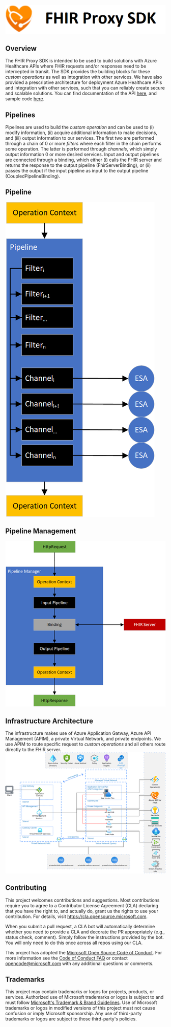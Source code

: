 ![enter image description here](./docs/images/readme-logo.png)


## Overview
The FHIR Proxy SDK is intended to be used to build solutions with Azure Healthcare APIs where FHIR requests and/or responses need to be intercepted in transit.  The SDK provides the building blocks for these *custom operations* as well as integration with other services.  We have also provided a prescriptive architecture for deployment Azure Healthcare APIs and integration with other services, such that you can reliably create secure and scalable solutions.  You can find documentation of the API [here](./doc/reference/toc.html), and sample code [here](https://github.com/microsoft/fhir-proxy-samples).

## Pipelines
Pipelines are used to build the *custom operation* and can be used to (i) modify information, (ii) acquire additional information to make decisions, and (iii) output information to our services.  The first two are performed through a chain of 0 or more *filters* where each filter in the chain performs some operation.  The latter is performed through *channels*, which simply output information 0 or more desired services. Input and output pipelines are connected through a binding, which either (i) calls the FHIR server and returns the response to the output pipeline (FhirServerBinding), or (ii) passes the output if the input pipeline as input to the output pipeline (CoupledPipelineBinding).
## Pipeline
![**Pipeline**](./docs/images/pipeline.png)

## Pipeline Management
![**Pipeline Management**](./docs/images/pipeline-mgmt.png)
 
## Infrastructure Architecture
The infrastructure makes use of Azure Application Gatway, Azure API Management (APIM), a private Virtual Network, and private endpoints.  We use APIM to route specific request to *custom operations* and all others route directly to the FHIR server.
![enter image description here](./docs/images/HealthcareAPIInfastructure.png)

## Contributing

This project welcomes contributions and suggestions.  Most contributions require you to agree to a
Contributor License Agreement (CLA) declaring that you have the right to, and actually do, grant us
the rights to use your contribution. For details, visit https://cla.opensource.microsoft.com.

When you submit a pull request, a CLA bot will automatically determine whether you need to provide
a CLA and decorate the PR appropriately (e.g., status check, comment). Simply follow the instructions
provided by the bot. You will only need to do this once across all repos using our CLA.

This project has adopted the [Microsoft Open Source Code of Conduct](https://opensource.microsoft.com/codeofconduct/).
For more information see the [Code of Conduct FAQ](https://opensource.microsoft.com/codeofconduct/faq/) or
contact [opencode@microsoft.com](mailto:opencode@microsoft.com) with any additional questions or comments.

## Trademarks

This project may contain trademarks or logos for projects, products, or services. Authorized use of Microsoft 
trademarks or logos is subject to and must follow 
[Microsoft's Trademark & Brand Guidelines](https://www.microsoft.com/en-us/legal/intellectualproperty/trademarks/usage/general).
Use of Microsoft trademarks or logos in modified versions of this project must not cause confusion or imply Microsoft sponsorship.
Any use of third-party trademarks or logos are subject to those third-party's policies.